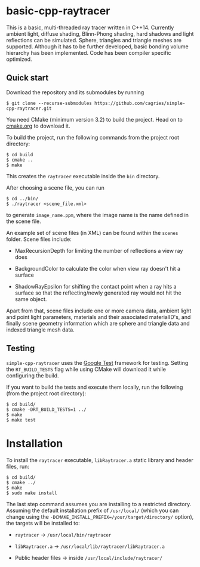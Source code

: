 # basic-cpp-raytracer

This is a basic, multi-threaded ray tracer written in C++14. Currently ambient light, diffuse shading, Blinn-Phong shading, hard shadows and light reflections can be simulated. Sphere, triangles and triangle meshes are supported. Although it has to be further developed, basic bonding volume hierarchy has been implemented. Code has been compiler specific optimized.

## Quick start

Download the repository and its submodules by running

```
$ git clone --recurse-submodules https://github.com/cagries/simple-cpp-raytracer.git
```

You need CMake (minimum version 3.2) to build the project. Head on to [cmake.org](https://cmake.org/download) to download it.

To build the project, run the following commands from the project root directory:

```
$ cd build
$ cmake ..
$ make 
```

This creates the `raytracer` executable inside the `bin` directory.

After choosing a scene file, you can run

```
$ cd ../bin/
$ ./raytracer <scene_file.xml>
```

to generate `image_name.ppm`, where the image name is the name defined in the scene file. 

An example set of scene files (in XML) can be found within the `scenes` folder. Scene files include: 

- MaxRecursionDepth for limiting the number of reflections a view ray does

- BackgroundColor to calculate the color when view ray doesn't hit a surface 

- ShadowRayEpsilon for shifting the contact point when a ray hits a surface so that the reflecting/newly generated ray would not hit the same object. 

Apart from that, scene files include one or more camera data, ambient light and point light parameters, materials and their associated materialID's, and finally scene geometry information which are sphere and triangle data and indexed triangle mesh data. 

## Testing

`simple-cpp-raytracer` uses the [Google Test](https://github.com/google/googletest/blob/master/) framework for testing. Setting the `RT_BUILD_TESTS` flag while using CMake will download it while configuring the build.

If you want to build the tests and execute them locally, run the following (from the project root directory):

```
$ cd build/
$ cmake -DRT_BUILD_TESTS=1 ../
$ make
$ make test
```

# Installation

To install the `raytracer` executable, `libRaytracer.a` static library and header files, run:

```
$ cd build/
$ cmake ../
$ make
$ sudo make install
```


The last step command assumes you are installing to a restricted directory. Assuming the default installation prefix of `/usr/local/` (which you can change using the `-DCMAKE_INSTALL_PREFIX=/your/target/directory/` option), the targets will be installed to:

* `raytracer` -> `/usr/local/bin/raytracer`

* `libRaytracer.a` -> `/usr/local/lib/raytracer/libRaytracer.a`

* Public header files -> inside `/usr/local/include/raytracer/`

